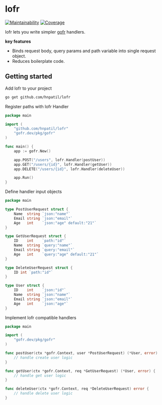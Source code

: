 # lofr
[![Maintainability](https://api.codeclimate.com/v1/badges/4e76134aa21a7f79949e/maintainability)](https://codeclimate.com/github/hnpatil/lofr/maintainability)
[![Coverage](https://codecov.io/github/hnpatil/lofr/graph/badge.svg?token=LKGYQC9C97)](https://codecov.io/github/hnpatil/lofr)

lofr lets you write simpler [gofr](https://gofr.dev/) handlers.

**key features**
- Binds request body, query params and path variable into single request object.
- Reduces boilerplate code.

## Getting started
Add lofr to your project
````bash
go get github.com/hnpatil/lofr
````
Register paths with lofr Handler 
````go
package main

import (
	"github.com/hnpatil/lofr"
	"gofr.dev/pkg/gofr"
)

func main() {
	app := gofr.New()

	app.POST("/users", lofr.Handler(postUser))
	app.GET("/users/{id}", lofr.Handler(getUser))
	app.DELETE("/users/{id}", lofr.Handler(deleteUser))

	app.Run()
}
````
Define handler input objects 
````go
package main

type PostUserRequest struct {
	Name  string `json:"name"`
	Email string `json:"email"`
	Age   int    `json:"age" default:"21"`
}

type GetUserRequest struct {
	ID    int    `path:"id"`
	Name  string `query:"name"`
	Email string `query:"email"`
	Age   int    `query:"age" default:"21"`
}

type DeleteUserRequest struct {
	ID int `path:"id"`
}

type User struct {
	ID    int    `json:"id"`
	Name  string `json:"name"`
	Email string `json:"email"`
	Age   int    `json:"age"`
}
````
Implement lofr compatible handlers
````go
package main

import (
	"gofr.dev/pkg/gofr"
)

func postUser(ctx *gofr.Context, user *PostUserRequest) (*User, error) {
	// handle create user logic  
}

func getUser(ctx *gofr.Context, req *GetUserRequest) (*User, error) {
	// handle get user logic
}

func deleteUser(ctx *gofr.Context, req *DeleteUserRequest) error {
	// handle delete user logic
}
````
